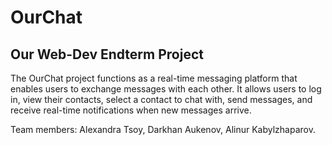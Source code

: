 # OurChat
## Our Web-Dev Endterm Project ##

The OurChat project functions as a real-time messaging platform that enables users to exchange messages with each other. It allows users to log in, view their contacts, select a contact to chat with, send messages, and receive real-time notifications when new messages arrive.

Team members:  Alexandra Tsoy, Darkhan Aukenov, Alinur Kabylzhaparov.

